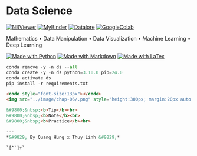 # Data Science
[![NBViewer](https://img.shields.io/badge/Render-nbviewer-orange?logo=github)](https://nbviewer.jupyter.org/github/hungpq7/data-science/tree/main/)
[![MyBinder](https://img.shields.io/badge/Render-mybinder-indianred?logo=github)](https://mybinder.org/v2/gh/hungpq7/data-science/main)
[![Datalore](https://img.shields.io/badge/Open-datalore-teal?logo=python)](https://datalore.jetbrains.com/HICh9tMzg84aKmizzLSzaz/UQKR2rXCbGCaktk3s2qXou/notebooks)
[![GoogleColab](https://img.shields.io/badge/Open-google%20colab-goldenrod?logo=python)](https://drive.google.com/drive/folders/1Rm4c_0G4R7Cyopcenzx7-EnCt3bR4HL7)

Mathematics &bull; Data Manipulation &bull; Data Visualization &bull; Machine Learning &bull; Deep Learning

[![Made with Python](https://img.shields.io/badge/Made%20with-Python-1f425f)](https://www.python.org/)
[![Made with Markdown](https://img.shields.io/badge/Made%20with-Markdown-1f425f)](http://commonmark.org)
[![Made with LaTex](https://img.shields.io/badge/Made%20with-LaTeX-1f425f.svg)](https://www.latex-project.org/)

```python
conda remove -y -n ds --all
conda create -y -n ds python=3.10.0 pip=24.0
conda activate ds
pip install -r requirements.txt
```

```html
<code style="font-size:13px"></code>
<img src="../image/chap-06/.png" style="height:300px; margin:20px auto 20px;">

&#9800;&nbsp;<b>Tip</b><br>
&#9800;&nbsp;<b>Note</b><br>
&#9800;&nbsp;<b>Practice</b><br>

---
*&#9829; By Quang Hung x Thuy Linh &#9829;*
```

```
`[^`]+`
```